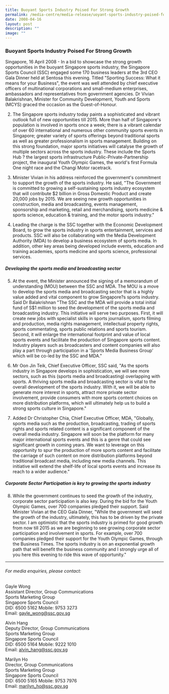 ```yaml
---
title: Buoyant Sports Industry Poised For Strong Growth
permalink: /media-centre/media-release/uoyant-sports-industry-poised-for-strong-growth/
date: 2008-04-16
layout: post
description: ""
image: ""
---
```

### **Buoyant Sports Industry Poised For Strong Growth**

Singapore, 16 April 2008 - In a bid to showcase the strong growth opportunities in the buoyant Singapore sports industry, the Singapore Sports Council (SSC) engaged some 170 business leaders at the 3rd CEO Gala Dinner held at Sentosa this evening. Titled "Sporting Success: What it means for your Business", the event was well attended by chief executive officers of multinational corporations and small-medium enterprises, ambassadors and representatives from government agencies. Dr Vivian Balakrishnan, Minister for Community Development, Youth and Sports (MCYS) graced the occasion as the Guest-of-Honour.

2. The Singapore sports industry today paints a sophisticated and vibrant outlook full of new opportunities till 2015. More than half of Singapore's population is involved in sports once a week; there is a vibrant calendar of over 60 international and numerous other community sports events in Singapore; greater variety of sports offerings beyond traditional sports as well as greater professionalism in sports management. Building on this strong foundation, major sports initiatives will catalyse the growth of multiple sectors across the sports industry. These include the Sports Hub ? the largest sports infrastructure Public-Private-Partnership project, the inaugural Youth Olympic Games, the world's first Formula One night race and the Changi Motor racetrack.

3. Minister Vivian in his address reinforced the government's commitment to support the growth of the sports industry. He said, "The Government is committed to growing a self-sustaining sports industry ecosystem that will contribute $2 billion in Gross Domestic Product and create 20,000 jobs by 2015. We are seeing new growth opportunities in construction, media and broadcasting, events management, sponsorship and marketing, retail and merchandising, sports medicine & sports science, education & training, and the motor sports industry."

4. Leading the charge is the SSC together with the Economic Development Board, to grow the sports industry in sports entertainment, services and products. SSC will also be collaborating with the Media Development Authority (MDA) to develop a business ecosystem of sports media. In addition, other key areas being developed include events, education and training academies, sports medicine and sports science, professional services.

##### **Developing the sports media and broadcasting sector**

5. At the event, the Minister announced the signing of a memorandum of understanding (MOU) between the SSC and MDA. The MOU is a move to develop the sports media and broadcasting sector that is a highly value added and vital component to grow Singapore?s sports industry. Said Dr Balakrishnan "The SSC and the MDA will provide a total initial fund of S$1 million to seed the development of the sports media and broadcasting industry. This initiative will serve two purposes. First, it will create new jobs with specialist skills in sports journalism, sports filming and production, media rights management, intellectual property rights, sports commentating, sports public relations and sports tourism. Second, it will enlarge the international footprint and value of local sports events and facilitate the production of Singapore sports content. Industry players such as broadcasters and content companies will also play a part through participation in a 'Sports Media Business Group' which will be co-led by the SSC and MDA."

6. Mr Oon Jin Teik, Chief Executive Officer, SSC said, "As the sports industry in Singapore develops in sophistication, we will see more sectors, such as this (sports media and broadcasting) overlapping with sports. A thriving sports media and broadcasting sector is vital to the overall development of the sports industry. With it, we will be able to generate more interest in sports, attract more private sector involvement, provide consumers with more sports content choices on more distribution platforms, which will ultimately help us to build a strong sports culture in Singapore."

7. Added Dr Christopher Chia, Chief Executive Officer, MDA, "Globally, sports media such as the production, broadcasting, trading of sports rights and sports related content is a significant component of the overall media industry. Singapore will soon be the platform for many major international sports events and this is a genre that could see significant growth in coming years. We want to leverage on this opportunity to spur the production of more sports content and facilitate the carriage of such content on more distribution platforms beyond traditional broadcast media, including new media channels. This initiative will extend the shelf-life of local sports events and increase its reach to a wider audience."

##### **Corporate Sector Participation is key to growing the sports industry**

8. While the government continues to seed the growth of the industry, corporate sector participation is also key. During the bid for the Youth Olympic Games, over 700 companies pledged their support. Said Minister Vivian at the CEO Gala Dinner, "While the government will seed the growth of the industry, ultimately, this has to be driven by the private sector. I am optimistic that the sports industry is primed for good growth from now till 2015 as we are beginning to see growing corporate sector participation and involvement in sports. For example, over 700 companies pledged their support for the Youth Olympic Games, through the Business Times. The sports industry is on an exponential growth path that will benefit the business community and I strongly urge all of you here this evening to ride this wave of opportunity."

---

###### For media enquiries, please contact:

Gayle Wong
<br>
Assistant Director, Group Communications
<br>
Sports Marketing Group
<br>
Singapore Sports Council
<br>
DID: 6500 5162 Mobile: 9753 3273
<br>
Email: [gayle_wong@ssc.gov.sg](mailto:gayle_wong@ssc.gov.sg)

Alvin Hang
<br>
Deputy Director, Group Communications
<br>
Sports Marketing Group
<br>
Singapore Sports Council
<br>
DID: 6500 5164 Mobile: 9222 1010
<br>
Email: [alvin_hang@ssc.gov.sg](mailto:alvin_hang@ssc.gov.sg)

Marilyn Ho
<br>
Director, Group Communications
<br>
Sports Marketing Group
<br>
Singapore Sports Council
<br>
DID: 6500 5165 Mobile: 9753 7976
<br>
Email: [marilyn_ho@ssc.gov.sg](mailto:marilyn_ho@ssc.gov.sg)